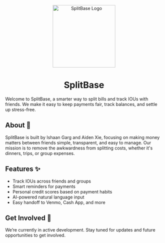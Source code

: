<p align="center">
  <img width="200" alt="SplitBase Logo" src="https://avatars.githubusercontent.com/u/220430441?s=400&u=4bd88beef2cd8ada6141fd3feab43ac09effe7b1&v=4">
</p>

<h1 align="center">SplitBase</h1>

Welcome to SplitBase, a smarter way to split bills and track IOUs with friends. We make it easy to keep payments fair, track balances, and settle up stress-free.

## About 💬

SplitBase is built by Ishaan Garg and Aiden Xie, focusing on making money matters between friends simple, transparent, and easy to manage. Our mission is to remove the awkwardness from splitting costs, whether it's dinners, trips, or group expenses.

## Features ✨

- Track IOUs across friends and groups
- Smart reminders for payments
- Personal credit scores based on payment habits
- AI-powered natural language input
- Easy handoff to Venmo, Cash App, and more

## Get Involved 🚀

We’re currently in active development. Stay tuned for updates and future opportunities to get involved.
